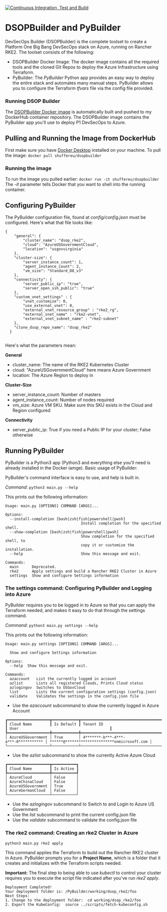 [![Continuous Integration, Test and Build](https://github.com/marlinspike/dsopbuilder/actions/workflows/docker-build.yml/badge.svg?branch=bowtie)](https://github.com/marlinspike/dsopbuilder/actions/workflows/docker-build.yml)

# DSOPBuilder and PyBuilder #
DevSecOps Builder (DSOPBuilder) is the complete toolset to create a Platform One Big Bang DevSecOps stack on Azure, running on Rancher RKE2. The toolset consists of the following:
- DSOPBuilder Docker Image: The docker image contains all the required tools and the cloned Git Repos to deploy the Azure Infrastructure using Terraform.
- PyBuilder: The *PyBuilder* Python app provides an easy way to deploy the entire stack and automates many manual steps. PyBuilder allows you to configure the Terraform _tfvars_ file via the config file provided.

### Running DSOP Builder ###
The [DSOPBuilder Docker image](https://hub.docker.com/r/shuffereu/dsopbuilder) is automatically built and pushed to my DockerHub container repository. The DSOPBuilder image contains the PyBuilder app you'll use to deploy P1 DevSecOps to Azure.

## Pulling and Running the Image from DockerHub ##
First make sure you have [Docker Desktop](https://docs.docker.com/get-docker/) installed on your machine. To pull the image:
`docker pull shuffereu/dsopbuilder`

### Running the image ###
To run the image you pulled earlier:
`docker run -it shuffereu/dsopbuilder`
The _-it_ parameter tells Docker that you want to shell into the running container.

## Configuring PyBuilder
The PyBuilder configuration file, found at *config/config.json* must be configured. Here's what that file looks like:
```
{
    "general": {
        "cluster_name": "dsop_rke2",
        "cloud": "AzureUSGovernmentCloud",
        "location": "usgovvirginia"
    },
    "cluster-size": {
        "server_instance_count": 1,
        "agent_instance_count": 2,
        "vm_size": "Standard_D8_v3"
    },
    "connectivity": {
        "server_public_ip": "true",
        "server_open_ssh_public": "true"
    },
    "custom_vnet_settings" : {
        "vnet_customize": 0,
        "use_external_vnet": 0,
        "external_vnet_resource_group" : "rke2_rg",
        "external_vnet_name" : "rke2-vnet",
        "external_vnet_subnet_name" : "rke2-subnet"
    },
    "clone_dsop_repo_name": "dsop_rke2"
  }
  
```

Here's what the parameters mean:

**General**
- cluster_name: The name of the RKE2 Kubernetes Cluster
- cloud: "AzureUSGovernmentCloud" here means Azure Government
- location: The Azure Region to deploy in

**Cluster-Size**
- server_instance_count: Number of masters
- agent_instance_count: Number of nodes required
- vm_size: Azure VM SKU. Make sure this SKU exists in the Cloud and Region configured

**Connectivity**
- server_public_ip: True if you need a Public IP for your cluster; False otherwise


## Running PyBuilder ##
PyBuilder is a Python3 app (Python3 and everything else you'll need is already installed in the Docker iamge). Basic usage of PyBuilder:

PyBuilder's command interface is easy to use, and help is built in.

*Command*: `python3 main.py --help`

This prints out the following information:
```
Usage: main.py [OPTIONS] COMMAND [ARGS]...

Options:
  --install-completion [bash|zsh|fish|powershell|pwsh]
                                  Install completion for the specified shell.
  --show-completion [bash|zsh|fish|powershell|pwsh]
                                  Show completion for the specified shell, to
                                  copy it or customize the installation.
  --help                          Show this message and exit.

Commands:
  main      Deprecated.
  rke2      Apply settings and build a Rancher RKE2 Cluster in Azure
  settings  Show and configure Settings information
```

### The settings command: Configuring PyBuilder and Logging into Azure

PyBuilder requires you to be logged in to Azure so that you can apply the Terraform needed, and makes it easy to do that through the settings command. 

*Command*: `python3 main.py settings --help`

This prints out the following information:
```
Usage: main.py settings [OPTIONS] COMMAND [ARGS]...

  Show and configure Settings information

Options:
  --help  Show this message and exit.

Commands:
  azaccount   List the currently logged in account
  azlist      Lists all registered Clouds, Prints Cloud status
  azlogingov  Switches to USGovCloud
  list        Lists the current configuration settings (config.json)
  validate    Validates the settings in the config.json file
```

- Use the *azaccount* subcommand to show the currently logged in Azure Account
```
┏━━━━━━━━━━━━━━━━━━━┳━━━━━━━━━━━━┳━━━━━━━━━━━━━━━━━━━━━━━━━━━━━━━━━━━━━━┳━━━━━━━━━━━━━━━━━━━━━━━━━━━━━━━━━━━━━━━━━━━━━━┓
┃ Cloud Name        ┃ Is Default ┃ Tenant ID                            ┃ User                                         ┃
┡━━━━━━━━━━━━━━━━━━━╇━━━━━━━━━━━━╇━━━━━━━━━━━━━━━━━━━━━━━━━━━━━━━━━━━━━━╇━━━━━━━━━━━━━━━━━━━━━━━━━━━━━━━━━━━━━━━━━━━━━━┩
│ AzureUSGovernment │ True       │ 4*******-b***-4***-a***-0*********** │ ******@**********************onmicrosoft.com │
└───────────────────┴────────────┴──────────────────────────────────────┴──────────────────────────────────────────────┘
```

- Use the *azlist* subcommand to show the currently Active Azure Cloud
```
┏━━━━━━━━━━━━━━━━━━━┳━━━━━━━━━━━┓
┃ Cloud Name        ┃ Is Active ┃
┡━━━━━━━━━━━━━━━━━━━╇━━━━━━━━━━━┩
│ AzureCloud        │ False     │
│ AzureChinaCloud   │ False     │
│ AzureUSGovernment │ True      │
│ AzureGermanCloud  │ False     │
└───────────────────┴───────────┘
```

- Use the *azlogingov* subcommand to Switch to and Login to Azure US Government
- Use the *list* subcommand to print the current config.json file
- Use the *validate* subcommand to validate the config.json file


### The rke2 command: Creating an rke2 Cluster in Azure
`python3 main.py rke2 apply`

This command applies the Terraform to build out the Rancher RKE2 cluster in Azure. PyBuilder prompts you for a **Project Name**, which is a folder that it creates and initializes with the Terraform scripts needed.

**Important:** The final step to being able to use *kubectl* to control your cluster requires you to execute the script file indicated after you've run *rke2 apply*.

```
Deployment Completed!
Your deployment folder is: /PyBuilder/working/dsop_rke2/foo
Next Steps:
1. Change to the deployment folder:  cd working/dsop_rke2/foo
2. Export the KubeConfig:  source ../scripts/fetch-kubeconfig.sh
```
